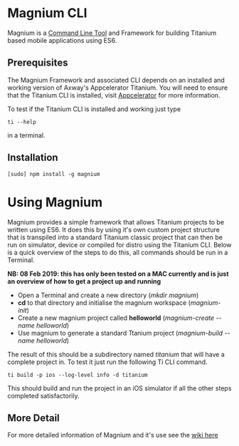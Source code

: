 # Magnium CLI

Magnium is a 
[Command Line Tool](http://en.wikipedia.org/wiki/Command-line_interface)
and Framework for building Titanium based mobile applications using ES6.

## Prerequisites

The Magnium Framework and associated CLI depends on an installed and working version of Axway's Appcelerator Titanium.
You will need to ensure that the Titanium CLI is installed, visit [Appcelerator](https://www.appcelerator.com) for more information.

To test if the Titanium CLI is installed and working just type

```
ti --help
```

in a terminal.


## Installation

    [sudo] npm install -g magnium

# Using Magnium
Magnium provides a simple framework that allows Titanium projects to be written using ES6. It does this by using it's own custom project structure that is transpiled into a standard Titanium classic project that can then be run on  simulator, device or compiled for distro using the Titanium CLI. Below is a quick overview of the steps to do this, all commands should be run in a Terminal.

**NB: 08 Feb 2019: this has only been tested on a MAC currently and is just an overview of how to get a project up and running**

- Open a Terminal and create a new directory (*mkdir magnium*)
- **cd** to that directory and initialise the magnium workspace (*magnium-init*)
- Create a new magnium project called **helloworld** (*magnium-create --name helloworld*)
- Use magnium to generate a standard Ttanium project (*magnium-build --name helloworld*)

The result of this should be a subdirectory named *titanium* that will have a complete project in. To test it just run the following Ti CLI command.

```
ti build -p ios --log-level info -d titanium
```

This should build and run the project in an iOS simulator if all the other steps completed satisfactorily.

## More Detail
For more detailed information of Magnium and it's use see the [wiki here](https://github.com/magnatronus/magnium/wiki)




